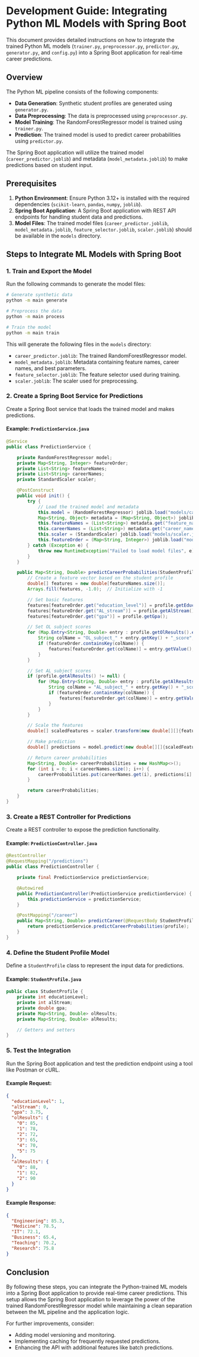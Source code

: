 # Development Guide: Integrating Python ML Models with Spring Boot

This document provides detailed instructions on how to integrate the trained Python ML models (`trainer.py`, `preprocessor.py`, `predictor.py`, `generator.py`, and `config.py`) into a Spring Boot application for real-time career predictions.

## Overview

The Python ML pipeline consists of the following components:
- **Data Generation**: Synthetic student profiles are generated using `generator.py`.
- **Data Preprocessing**: The data is preprocessed using `preprocessor.py`.
- **Model Training**: The RandomForestRegressor model is trained using `trainer.py`.
- **Prediction**: The trained model is used to predict career probabilities using `predictor.py`.

The Spring Boot application will utilize the trained model (`career_predictor.joblib`) and metadata (`model_metadata.joblib`) to make predictions based on student input.

## Prerequisites

1. **Python Environment**: Ensure Python 3.12+ is installed with the required dependencies (`scikit-learn`, `pandas`, `numpy`, `joblib`).
2. **Spring Boot Application**: A Spring Boot application with REST API endpoints for handling student data and predictions.
3. **Model Files**: The trained model files (`career_predictor.joblib`, `model_metadata.joblib`, `feature_selector.joblib`, `scaler.joblib`) should be available in the `models` directory.

## Steps to Integrate ML Models with Spring Boot

### 1. Train and Export the Model

Run the following commands to generate the model files:

```bash
# Generate synthetic data
python -m main generate

# Preprocess the data
python -m main process

# Train the model
python -m main train
```

This will generate the following files in the `models` directory:
- `career_predictor.joblib`: The trained RandomForestRegressor model.
- `model_metadata.joblib`: Metadata containing feature names, career names, and best parameters.
- `feature_selector.joblib`: The feature selector used during training.
- `scaler.joblib`: The scaler used for preprocessing.

### 2. Create a Spring Boot Service for Predictions

Create a Spring Boot service that loads the trained model and makes predictions.

#### Example: `PredictionService.java`

```java
@Service
public class PredictionService {

    private RandomForestRegressor model;
    private Map<String, Integer> featureOrder;
    private List<String> featureNames;
    private List<String> careerNames;
    private StandardScaler scaler;

    @PostConstruct
    public void init() {
        try {
            // Load the trained model and metadata
            this.model = (RandomForestRegressor) joblib.load("models/career_predictor.joblib");
            Map<String, Object> metadata = (Map<String, Object>) joblib.load("models/model_metadata.joblib");
            this.featureNames = (List<String>) metadata.get("feature_names");
            this.careerNames = (List<String>) metadata.get("career_names");
            this.scaler = (StandardScaler) joblib.load("models/scaler.joblib");
            this.featureOrder = (Map<String, Integer>) joblib.load("models/feature_order.joblib");
        } catch (Exception e) {
            throw new RuntimeException("Failed to load model files", e);
        }
    }

    public Map<String, Double> predictCareerProbabilities(StudentProfile profile) {
        // Create a feature vector based on the student profile
        double[] features = new double[featureNames.size()];
        Arrays.fill(features, -1.0);  // Initialize with -1

        // Set basic features
        features[featureOrder.get("education_level")] = profile.getEducationLevel();
        features[featureOrder.get("AL_stream")] = profile.getAlStream();
        features[featureOrder.get("gpa")] = profile.getGpa();

        // Set OL subject scores
        for (Map.Entry<String, Double> entry : profile.getOlResults().entrySet()) {
            String colName = "OL_subject_" + entry.getKey() + "_score";
            if (featureOrder.containsKey(colName)) {
                features[featureOrder.get(colName)] = entry.getValue();
            }
        }

        // Set AL subject scores
        if (profile.getAlResults() != null) {
            for (Map.Entry<String, Double> entry : profile.getAlResults().entrySet()) {
                String colName = "AL_subject_" + entry.getKey() + "_score";
                if (featureOrder.containsKey(colName)) {
                    features[featureOrder.get(colName)] = entry.getValue();
                }
            }
        }

        // Scale the features
        double[] scaledFeatures = scaler.transform(new double[][]{features})[0];

        // Make prediction
        double[] predictions = model.predict(new double[][]{scaledFeatures})[0];

        // Return career probabilities
        Map<String, Double> careerProbabilities = new HashMap<>();
        for (int i = 0; i < careerNames.size(); i++) {
            careerProbabilities.put(careerNames.get(i), predictions[i] * 100);
        }

        return careerProbabilities;
    }
}
```

### 3. Create a REST Controller for Predictions

Create a REST controller to expose the prediction functionality.

#### Example: `PredictionController.java`

```java
@RestController
@RequestMapping("/predictions")
public class PredictionController {

    private final PredictionService predictionService;

    @Autowired
    public PredictionController(PredictionService predictionService) {
        this.predictionService = predictionService;
    }

    @PostMapping("/career")
    public Map<String, Double> predictCareer(@RequestBody StudentProfile profile) {
        return predictionService.predictCareerProbabilities(profile);
    }
}
```

### 4. Define the Student Profile Model

Define a `StudentProfile` class to represent the input data for predictions.

#### Example: `StudentProfile.java`

```java
public class StudentProfile {
    private int educationLevel;
    private int alStream;
    private double gpa;
    private Map<String, Double> olResults;
    private Map<String, Double> alResults;

    // Getters and setters
}
```

### 5. Test the Integration

Run the Spring Boot application and test the prediction endpoint using a tool like Postman or cURL.

#### Example Request:

```json
{
  "educationLevel": 1,
  "alStream": 0,
  "gpa": 3.75,
  "olResults": {
    "0": 85,
    "1": 78,
    "2": 72,
    "3": 65,
    "4": 70,
    "5": 75
  },
  "alResults": {
    "0": 88,
    "1": 82,
    "2": 90
  }
}
```

#### Example Response:

```json
{
  "Engineering": 85.3,
  "Medicine": 78.5,
  "IT": 72.1,
  "Business": 65.4,
  "Teaching": 70.2,
  "Research": 75.8
}
```

## Conclusion

By following these steps, you can integrate the Python-trained ML models into a Spring Boot application to provide real-time career predictions. This setup allows the Spring Boot application to leverage the power of the trained RandomForestRegressor model while maintaining a clean separation between the ML pipeline and the application logic.

For further improvements, consider:
- Adding model versioning and monitoring.
- Implementing caching for frequently requested predictions.
- Enhancing the API with additional features like batch predictions.